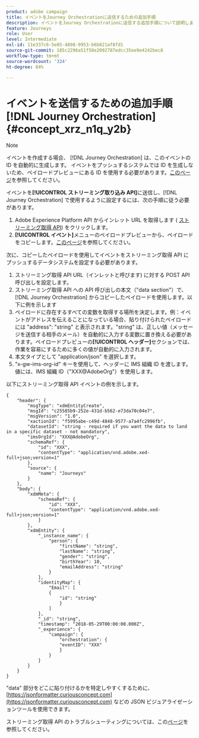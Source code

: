 ```yaml
---
product: adobe campaign
title: イベントをJourney Orchestrationに送信するための追加手順
description: イベントをJourney Orchestrationに送信する追加手順について説明します
feature: Journeys
role: User
level: Intermediate
exl-id: 11e337c6-5e05-4898-9953-b6b821af8fd1
source-git-commit: 185c2296a51f58e2092787edcc35ee9e4242bec8
workflow-type: tm+mt
source-wordcount: '324'
ht-degree: 84%

---
```


# イベントを送信するための追加手順 [!DNL Journey Orchestration] {#concept_xrz_n1q_y2b}

>[!NOTE]
>
>イベントを作成する場合、 [!DNL Journey Orchestration] は、このイベントの ID を自動的に生成します。 イベントをプッシュするシステムでは ID を生成しないため、ペイロードプレビューにある ID を使用する必要があります。[このページ](../event/previewing-the-payload.md)を参照してください。

イベントを&#x200B;**[!UICONTROL ストリーミング取り込み API]**&#x200B;に送信し、[!DNL Journey Orchestration] で使用するように設定するには、次の手順に従う必要があります。

1. Adobe Experience Platform API からインレット URL を取得します ( [ストリーミング取得 API](https://experienceleague.adobe.com/docs/experience-platform/ingestion/streaming/overview.html?lang=ja)) をクリックします。
1. **[!UICONTROL イベント]**&#x200B;メニューのペイロードプレビューから、ペイロードをコピーします。[このページ](../event/defining-the-payload-fields.md)を参照してください。

次に、コピーしたペイロードを使用してイベントをストリーミング取得 API にプッシュするデータシステムを設定する必要があります。

1. ストリーミング取得 API URL（インレットと呼びます) に対する POST API 呼び出しを設定します。
1. ストリーミング取得 API への API 呼び出しの本文（&quot;data section&quot;）で、[!DNL Journey Orchestration] からコピーしたペイロードを使用します。以下に例を示します
1. ペイロードに存在するすべての変数を取得する場所を決定します。例：イベントがアドレスを伝えることになっている場合、貼り付けられたペイロードには &quot;address&quot;: &quot;string&quot; と表示されます。&quot;string&quot; は、正しい値（メッセージを送信する相手のメール）を自動的に入力する変数に置き換える必要があります。ペイロードプレビューの&#x200B;**[!UICONTROL ヘッダー]**&#x200B;セクションでは、作業を容易にするために多くの値が自動的に入力されます。
1. 本文タイプとして &quot;application/json&quot; を選択します。
1. &quot;x-gw-ims-org-id&quot; キーを使用して、ヘッダーに IMS 組織 ID を渡します。値には、IMS 組織 ID（&quot;XXX@AdobeOrg&quot;）を使用します。

以下にストリーミング取得 API イベントの例を示します。

```
{
    "header": {
        "msgType": "xdmEntityCreate",
        "msgId": "c25585b9-252e-431d-b562-e73da70c04e7",
        "msgVersion": "1.0",
        "xactionId": "f5995abe-c49d-4848-9577-a7a4fc2996fb",
        "datasetId": "string - required if you want the data to land in a specific dataset - not mandatory",
        "imsOrgId": "XXX@AdobeOrg",
        "schemaRef": {
            "id": "XXX",
            "contentType": "application/vnd.adobe.xed-full+json;version=1"
        },
        "source": {
            "name": "Journeys"
        }
    },
    "body": {
        "xdmMeta": {
            "schemaRef": {
                "id": "XXX",
                "contentType": "application/vnd.adobe.xed-full+json;version=1"
            }
        },
        "xdmEntity": {
            "_instance_name": {
                "person": {
                    "firstName": "string",
                    "lastName": "string",
                    "gender": "string",
                    "birthYear": 10,
                    "emailAddress": "string"
                }
            },
            "identityMap": {
                "Email": [
                {
                    "id": "string"
                    }
                ]
            },
            "_id": "string",
            "timestamp": "2018-05-29T00:00:00.000Z",
            "_experience": {
                "campaign": {
                    "orchestration": {
                    "eventID": "XXX"
                    }
                }
            }
        }
    }
}
```

 &quot;data&quot; 部分をどこに貼り付けるかを特定しやすくするために、[https://jsonformatter.curiousconcept.com](https://jsonformatter.curiousconcept.com) などの JSON ビジュアライゼーションツールを使用できます。

ストリーミング取得 API のトラブルシューティングについては、この[ページ](https://experienceleague.adobe.com/docs/experience-platform/ingestion/streaming/troubleshooting.html?lang=ja)を参照してください。
